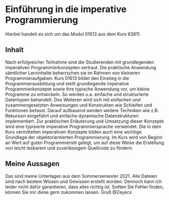 # Einführung in die imperative Programmierung
Hierbei handelt es sich um das Modul 01613 aus dem Kurs 63811.

## Inhalt
Nach erfolgreicher Teilnahme sind die Studierenden mit grundlegenden imperativen
Programmierkonzepten vertraut. Die praktische Anwendung sämtlicher Lerninhalte
beherrschen sie im Rahmen von kleineren Programmieraufgaben.
Kurs 01613 bildet den Einstieg in die Programmierausbildung und stellt grundlegende
imperative Programmierkonzepte sowie ihre typische Anwendung vor, um kleine
Programme zu entwickeln. So werden u.a. einfache und strukturierte Datentypen
behandelt. Des Weiteren wird sich mit einfachen und zusammengesetzten
Anweisungen und Konstrukten wie Schleifen und Funktionen befasst. Darauf
aufbauend werden weitere Techniken wie z.B. Rekursion eingeführt und einfache
dynamische Datenstrukturen implementiert. Zur praktischen Erläuterung und
Umsetzung dieser Konzepte wird eine typisierte imperative Programmiersprache
verwendet. Die in dem Kurs vermittelten imperativen Konzepte bilden auch eine
wichtige Grundlage der objektorientierten Programmierung. Im Kurs wird von Beginn
an Wert auf guten Programmierstil gelegt, um auf diese Weise die Erstellung von leicht
lesbarem und zuverlässigem Quellcode zu fördern.


## Meine Aussagen
Das sind meine Unterlagen aus dem Sommersemester 2021. 
Alle Dateien sind nach bestem Wissen und Gewissen erstellt worden. Dennoch kann ich leider nicht dafür garantieren, dass alles richtig ist. Sollten Sie Fehler finden, können Sie mir diese gern zukommen lassen.
Gruß @Zeyecx
